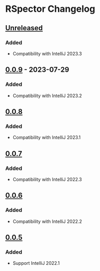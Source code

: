 <!-- Keep a Changelog guide -> https://keepachangelog.com -->

# RSpector Changelog

## [Unreleased]

### Added
- Compatibility with IntelliJ 2023.3

## [0.0.9] - 2023-07-29

### Added
- Compatibility with IntelliJ 2023.2

## [0.0.8]

### Added
- Compatibility with IntelliJ 2023.1

## [0.0.7]

### Added
- Compatibility with IntelliJ 2022.3

## [0.0.6]

### Added
- Compatibility with IntelliJ 2022.2

## [0.0.5]

### Added
- Support IntelliJ 2022.1

[Unreleased]: https://github.com/srizzo/rspector-rubymine-plugin/compare/v0.0.9...HEAD
[0.0.9]: https://github.com/srizzo/rspector-rubymine-plugin/compare/v0.0.8...v0.0.9
[0.0.8]: https://github.com/srizzo/rspector-rubymine-plugin/compare/v0.0.7...v0.0.8
[0.0.7]: https://github.com/srizzo/rspector-rubymine-plugin/compare/v0.0.6...v0.0.7
[0.0.6]: https://github.com/srizzo/rspector-rubymine-plugin/compare/v0.0.5...v0.0.6
[0.0.5]: https://github.com/srizzo/rspector-rubymine-plugin/commits/v0.0.5
